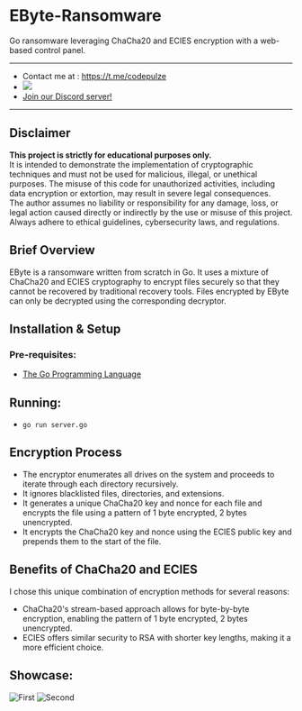 # EByte-Ransomware
Go ransomware leveraging ChaCha20 and ECIES encryption with a web-based control panel.

---
- Contact me at : https://t.me/codepulze
- <a href="https://t.me/pulzetools"><img src="https://img.shields.io/badge/Join%20my%20Telegram%20group-2CA5E0?style=for-the-badge&logo=telegram&labelColor=db44ad&color=5e2775"></a>
- [Join our Discord server!](https://discord.gg/NRTdwYUtdQ)

---

## Disclaimer
**This project is strictly for educational purposes only.**  
It is intended to demonstrate the implementation of cryptographic techniques and must not be used for malicious, illegal, or unethical purposes. The misuse of this code for unauthorized activities, including data encryption or extortion, may result in severe legal consequences.  
The author assumes no liability or responsibility for any damage, loss, or legal action caused directly or indirectly by the use or misuse of this project. Always adhere to ethical guidelines, cybersecurity laws, and regulations.

## Brief Overview
EByte is a ransomware written from scratch in Go. It uses a mixture of ChaCha20 and ECIES cryptography to encrypt files securely so that they cannot be recovered by traditional recovery tools. Files encrypted by EByte can only be decrypted using the corresponding decryptor.

## Installation & Setup
### Pre-requisites:
- [The Go Programming Language](https://go.dev)

## Running:
- ```go run server.go```

## Encryption Process
- The encryptor enumerates all drives on the system and proceeds to iterate through each directory recursively.
- It ignores blacklisted files, directories, and extensions.
- It generates a unique ChaCha20 key and nonce for each file and encrypts the file using a pattern of 1 byte encrypted, 2 bytes unencrypted.
- It encrypts the ChaCha20 key and nonce using the ECIES public key and prepends them to the start of the file.

## Benefits of ChaCha20 and ECIES
I chose this unique combination of encryption methods for several reasons:
- ChaCha20's stream-based approach allows for byte-by-byte encryption, enabling the pattern of 1 byte encrypted, 2 bytes unencrypted.
- ECIES offers similar security to RSA with shorter key lengths, making it a more efficient choice.

## Showcase:
![First](https://github.com/user-attachments/assets/7c742129-81c1-45c4-9044-6da7583091e7)
![Second](https://github.com/user-attachments/assets/4e227eae-7a61-4a05-9914-4276ad68027e)
